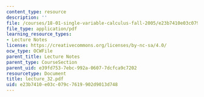 ```yaml
---
content_type: resource
description: ''
file: /courses/18-01-single-variable-calculus-fall-2005/e23b7410e03c079c7619902d9013d748_lecture_32.pdf
file_type: application/pdf
learning_resource_types:
- Lecture Notes
license: https://creativecommons.org/licenses/by-nc-sa/4.0/
ocw_type: OCWFile
parent_title: Lecture Notes
parent_type: CourseSection
parent_uid: e39fd753-7ebc-992a-0607-7dcfca9c7202
resourcetype: Document
title: lecture_32.pdf
uid: e23b7410-e03c-079c-7619-902d9013d748
---
```


